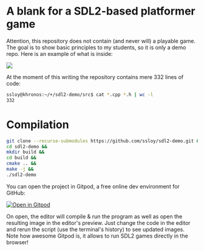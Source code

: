 # A blank for a SDL2-based platformer game
Attention, this repository does not contain (and never will) a playable game. The goal is to show basic principles to my students, so it is only a demo repo.
Here is an example of what is inside:

![](https://github.com/ssloy/sdl2-demo/raw/main/capture.gif)

At the moment of this writing the repository contains mere 332 lines of code:
```sh
ssloy@khronos:~/+/sdl2-demo/src$ cat *.cpp *.h | wc -l
332
```


# Compilation
```sh
git clone --recurse-submodules https://github.com/ssloy/sdl2-demo.git &&
cd sdl2-demo &&
mkdir build &&
cd build &&
cmake .. &&
make -j &&
./sdl2-demo
```

You can open the project in Gitpod, a free online dev environment for GitHub:

[![Open in Gitpod](https://gitpod.io/button/open-in-gitpod.svg)](https://gitpod.io/#https://github.com/ssloy/sdl2-demo)


On open, the editor will compile & run the program as well as open the resulting image in the editor's preview.
Just change the code in the editor and rerun the script (use the terminal's history) to see updated images.
Note how awesome Gitpod is, it allows to run SDL2 games directly in the browser!


